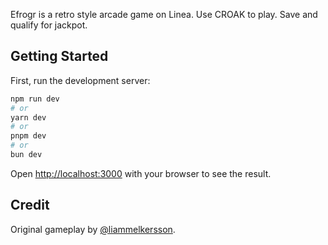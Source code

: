 Efrogr is a retro style arcade game on Linea. Use CROAK to play. Save and qualify for jackpot.

## Getting Started

First, run the development server:

```bash
npm run dev
# or
yarn dev
# or
pnpm dev
# or
bun dev
```

Open [http://localhost:3000](http://localhost:3000) with your browser to see the result.

## Credit

Original gameplay by [@liammelkersson](https://github.com/ju-nmd2022/fop-final-project-project-30).
